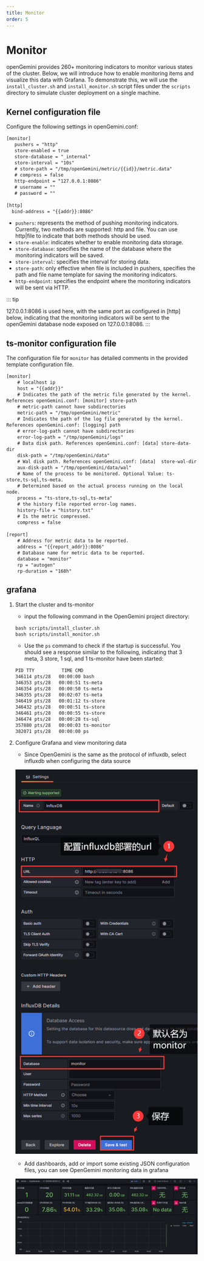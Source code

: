 ```yaml
---
title: Monitor
order: 5
---
```



# Monitor
openGemini provides 260+ monitoring indicators to monitor various states of the cluster. 
Below, we will introduce how to enable monitoring items and visualize this data with Grafana. 
To demonstrate this, we will use the `install_cluster.sh` 
and `install_monitor.sh` script files under the `scripts` directory to simulate cluster deployment on a single machine.
## Kernel configuration file

Configure the following settings in openGemini.conf:

```editorconfig
[monitor]
   pushers = "http"
   store-enabled = true
   store-database = "_internal"
   store-interval = "10s"
   # store-path = "/tmp/openGemini/metric/{{id}}/metric.data"
   # compress = false
   http-endpoint = "127.0.0.1:8086"
   # username = ""
   # password = ""

[http]
  bind-address = "{{addr}}:8086"
```

- `pushers`: represents the method of pushing monitoring indicators. Currently, two methods are supported: http and file. You can use http|file to indicate that both methods should be used.
- `store-enable`: indicates whether to enable monitoring data storage.
- `store-database`: specifies the name of the database where the monitoring indicators will be saved.
- `store-interval`: specifies the interval for storing data.
- `store-path`: only effective when file is included in pushers, specifies the path and file name template for saving the monitoring indicators.
- `http-endpoint`: specifies the endpoint where the monitoring indicators will be sent via HTTP.

::: tip

127.0.0.1:8086 is used here, with the same port as configured in [http] below, 
indicating that the monitoring indicators will be sent to the openGemini database node exposed on 127.0.0.1:8086.
:::

## ts-monitor configuration file
The configuration file for `monitor` has detailed comments in the provided template configuration file.

```editorconfig
[monitor]
    # localhost ip
    host = "{{addr}}"
    # Indicates the path of the metric file generated by the kernel. References openGemini.conf: [monitor] store-path
    # metric-path cannot have subdirectories
    metric-path = "/tmp/openGemini/metric"
    # Indicates the path of the log file generated by the kernel. References openGemini.conf: [logging] path
    # error-log-path cannot have subdirectories
    error-log-path = "/tmp/openGemini/logs"
    # Data disk path. References openGemini.conf: [data] store-data-dir
    disk-path = "/tmp/openGemini/data"
    # Wal disk path. References openGemini.conf: [data]  store-wal-dir
    aux-disk-path = "/tmp/openGemini/data/wal"
    # Name of the process to be monitored. Optional Value: ts-store,ts-sql,ts-meta.
    # Determined based on the actual process running on the local node.
    process = "ts-store,ts-sql,ts-meta"
    # the history file reported error-log names.
    history-file = "history.txt"
    # Is the metric compressed.
    compress = false

[report]
    # Address for metric data to be reported.
    address = "{{report_addr}}:8086"
    # Database name for metric data to be reported.
    database = "monitor"
    rp = "autogen"
    rp-duration = "168h"
```

## grafana
1. Start the cluster and ts-monitor

    - input the following command in the OpenGemini project directory:
    ```shell
    bash scripts/install_cluster.sh
    bash scripts/install_monitor.sh 
    ```
    - Use the `ps` command to check if the startup is successful. 
   You should see a response similar to the following, indicating that 3 meta, 3 store, 1 sql, and 1 ts-monitor have been started:
    ```shell
    PID TTY          TIME CMD
    346114 pts/28   00:00:00 bash
    346353 pts/28   00:00:51 ts-meta
    346354 pts/28   00:00:50 ts-meta
    346355 pts/28   00:02:07 ts-meta
    346419 pts/28   00:01:12 ts-store
    346432 pts/28   00:00:51 ts-store
    346461 pts/28   00:00:55 ts-store
    346474 pts/28   00:00:28 ts-sql
    357880 pts/28   00:00:03 ts-monitor
    382071 pts/28   00:00:00 ps
    ```
    
2. Configure Grafana and view monitoring data

   - Since OpenGemini is the same as the protocol of influxdb, select influxdb when configuring the data source
   
   ![](../../../static/img/guide/manage/monitor/dbsource.png)
   
   - Add dashboards, add or import some existing JSON configuration files, you can see OpenGemini monitoring data in grafana
   
   ![](../../../static/img/guide/manage/monitor/dashboard.png)
